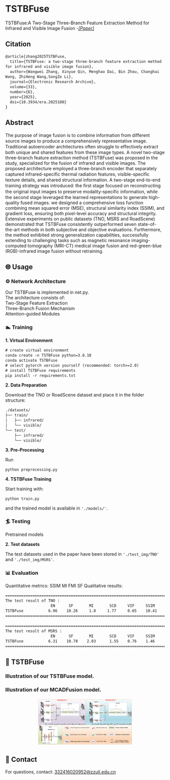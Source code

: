 # TSTBFuse
TSTBFuse:A Two-Stage Three-Branch Feature Extraction Method for Infrared and Visible Image Fusion
-[*[Paper]*](https://www.aimspress.com/aimspress-data/era/2025/6/PDF/era-33-06-180.pdf)  

## Citation

```
@article{zhang2025TSTBFuse,
  title={TSTBFuse: a two-stage three-branch feature extraction method for infrared and visible image fusion},
  author={Wangwei Zhang, Xinyue Qin, Menghao Dai, Bin Zhou, Changhai Wang, ZhiHeng Wang,SongZe Li},
  journal={Electronic Research Archive},
  volume={33},
  number={6},
  year={2025},
  doi={10.3934/era.2025180}
}
```
## Abstract

The purpose of image fusion is to combine information from diﬀerent source images to produce a comprehensively representative image. Traditional autoencoder architectures often struggle to eﬀectively extract both unique and shared features from these image types. A novel two-stage three-branch feature extraction method (TSTBFuse) was proposed in the study, specialized for the fusion of infrared and visible images. The proposed architecture employed a three-branch encoder that separately captured infrared-speciﬁc thermal radiation features, visible-speciﬁc texture details, and shared structural information. A two-stage end-to-end training strategy was introduced: the ﬁrst stage focused on reconstructing the original input images to preserve modality-speciﬁc information, while the second stage leveraged the learned representations to generate high-quality fused images. we designed a comprehensive loss function combining mean squared error (MSE), structural similarity index (SSIM), and gradient loss, ensuring both pixel-level accuracy and structural integrity. Extensive experiments on public datasets (TNO, MSRS and RoadScene) demonstrated that TSTBFuse consistently outperformed seven state-of-the-art methods in both subjective and objective evaluations. Furthermore, the method exhibited strong generalization capabilities, successfully extending to challenging tasks such as magnetic resonance imaging-computed tomography (MRI-CT) medical image fusion and red-green-blue (RGB)-infrared image fusion without retraining.

## 🌐 Usage

### ⚙ Network Architecture

Our TSTBFuse is implemented in net.py.   
The architecture consists of:  
  Two-Stage Feature Extraction  
  Three-Branch Fusion Mechanism  
  Attention-guided Modules  

### 🏊 Training
**1. Virtual Environment**
```
# create virtual environment
conda create -n TSTBFuse python=3.8.10
conda activate TSTBFuse
# select pytorch version yourself (recommended: torch>=2.0)
# install TSTBFuse requirements
pip install -r requirements.txt
```

**2. Data Preparation**

Download the TNO or RoadScene dataset and place it in the folder structure:
```
./datasets/
├── train/
│   ├── infrared/
│   └── visible/
└── test/
    ├── infrared/
    └── visible/
```

**3. Pre-Processing**

Run 
```
python preprocessing.py
``` 

**4. TSTBFuse Training**

Start training with:
```
python train.py
``` 
and the trained model is available in ``'./models/'``.

### 🏄 Testing

Pretrained models

**2. Test datasets**

The test datasets used in the paper have been stored in ``'./test_img/TNO'`` and ``'./test_img/MSRS'``.

### 📊 Evaluation
Quantitative metrics:
SSIM
MI
FMI
SF
Qualitative results:
```
================================================================================
The test result of TNO :
                    EN      SF       MI       SCD     VIF     SSIM
TSTBFuse           6.96    10.26     1.8     1.77     0.65    10.41
================================================================================

================================================================================
The test result of MSRS :
                    EN      SF       MI       SCD     VIF     SSIM
TSTBFuse           6.31    10.78    2.03      1.55    0.76    1.46
================================================================================
```

## 🙌 TSTBFuse

### Illustration of our TSTBFuse model.
### Illustration of our MCADFusion model.
<p align="center">
  <img src="./framework.png" width="60%">
</p>

## 📧 Contact

For questions, contact: 332416020952@zzuli.edu.cn





